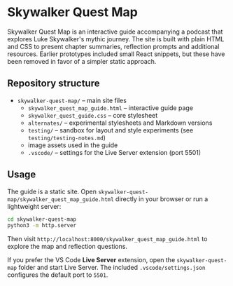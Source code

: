 # Skywalker Quest Map

Skywalker Quest Map is an interactive guide accompanying a podcast that explores Luke Skywalker's mythic journey. The site is built with plain HTML and CSS to present chapter summaries, reflection prompts and additional resources. Earlier prototypes included small React snippets, but these have been removed in favor of a simpler static approach.

## Repository structure

- `skywalker-quest-map/` – main site files
  - `skywalker_quest_map_guide.html` – interactive guide page
  - `skywalker_quest_guide.css` – core stylesheet
  - `alternates/` – experimental stylesheets and Markdown versions
  - `testing/` – sandbox for layout and style experiments (see `testing/testing-notes.md`)
  - image assets used in the guide
  - `.vscode/` – settings for the Live Server extension (port 5501)

## Usage

The guide is a static site. Open `skywalker-quest-map/skywalker_quest_map_guide.html` directly in your browser or run a lightweight server:

```bash
cd skywalker-quest-map
python3 -m http.server
```

Then visit `http://localhost:8000/skywalker_quest_map_guide.html` to explore the map and reflection questions.

If you prefer the VS Code **Live Server** extension, open the `skywalker-quest-map` folder and start Live Server. The included `.vscode/settings.json` configures the default port to `5501`.
